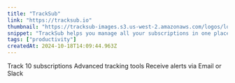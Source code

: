 ```yaml
---
title: "TrackSub"
link: "https://tracksub.io"
thumbnail: "https://tracksub-images.s3.us-west-2.amazonaws.com/logos/logo-1080.png"
snippet: "TrackSub helps you manage all your subscriptions in one place. Set up Email or Slack alerts and never forget to cancel a trial/subscription again!"
tags: ["productivity"]
createdAt: 2024-10-18T14:09:44.963Z
---
```

Track 10 subscriptions
Advanced tracking tools
Receive alerts via Email or Slack
